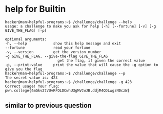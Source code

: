 # help for Builtin
    hacker@man~helpful-programs:~$ /challenge/challenge --help
    usage: a challenge to make you ask for help [-h] [--fortune] [-v] [-g GIVE_THE_FLAG] [-p]

    optional arguments:
    -h, --help            show this help message and exit
    --fortune             read your fortune
    -v, --version         get the version number
    -g GIVE_THE_FLAG, --give-the-flag GIVE_THE_FLAG
                            get the flag, if given the correct value
    -p, --print-value     print the value that will cause the -g option to give you the flag
    hacker@man~helpful-programs:~$ /challenge/challenge --p
    The secret value is: 423
    hacker@man~helpful-programs:~$ /challenge/challenge -g 423
    Correct usage! Your flag: pwn.college{4mGkv2tVUvRFOLDCwhU3gMVCwJB.ddjM4QDLwgzN0czW}
## similar to previous question    
    
